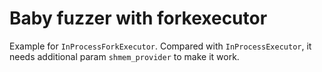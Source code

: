 # Baby fuzzer with forkexecutor
Example for `InProcessForkExecutor`. Compared with `InProcessExecutor`, it needs additional param `shmem_provider` to make it work.